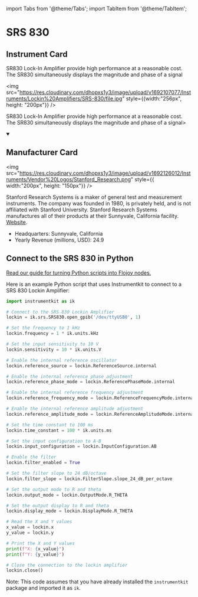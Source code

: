 
import Tabs from '@theme/Tabs';
import TabItem from '@theme/TabItem';

# SRS 830

## Instrument Card

<div className="flex">

<div>

SR830 Lock-In Amplifier provide high performance at a reasonable cost. The SR830 simultaneously displays the magnitude and phase of a signal

</div>

<img src="https://res.cloudinary.com/dhopxs1y3/image/upload/v1692107077/Instruments/Lockin%20Amplifiers/SRS-830/file.jpg" style={{width:"256px", height: "200px"}} />

</div>

SR830 Lock-In Amplifier provide high performance at a reasonable cost. The SR830 simultaneously displays the magnitude and phase of a signal>

<details open>
<summary><h2>Manufacturer Card</h2></summary>

<img src="https://res.cloudinary.com/dhopxs1y3/image/upload/v1692126012/Instruments/Vendor%20Logos/Stanford_Research.png" style={{ width:"200px", height: "150px"}} />

Stanford Research Systems is a maker of general test and measurement instruments. The company was founded in 1980, is privately held, and is not affiliated with Stanford University. Stanford Research Systems manufactures all of their products at their Sunnyvale, California facility. <a href="https://www.thinksrs.com/index.html">Website</a>.

<ul>
  <li>Headquarters: Sunnyvale, California</li>
  <li>Yearly Revenue (millions, USD): 24.9</li>
</ul>
</details>

## Connect to the SRS 830 in Python

[Read our guide for turning Python scripts into Flojoy nodes.](https://docs.flojoy.ai/custom-nodes/creating-custom-node/)


<Tabs>
<TabItem value="Instrumentkit" label="Instrumentkit">

Here is an example Python script that uses Instrumentkit to connect to a SRS 830 Lockin Amplifier:

```python
import instrumentkit as ik

# Connect to the SRS 830 Lockin Amplifier
lockin = ik.srs.SRS830.open_gpib('/dev/ttyUSB0', 1)

# Set the frequency to 1 kHz
lockin.frequency = 1 * ik.units.kHz

# Set the input sensitivity to 10 V
lockin.sensitivity = 10 * ik.units.V

# Enable the internal reference oscillator
lockin.reference_source = lockin.ReferenceSource.internal

# Enable the internal reference phase adjustment
lockin.reference_phase_mode = lockin.ReferencePhaseMode.internal

# Enable the internal reference frequency adjustment
lockin.reference_frequency_mode = lockin.ReferenceFrequencyMode.internal

# Enable the internal reference amplitude adjustment
lockin.reference_amplitude_mode = lockin.ReferenceAmplitudeMode.internal

# Set the time constant to 100 ms
lockin.time_constant = 100 * ik.units.ms

# Set the input configuration to A-B
lockin.input_configuration = lockin.InputConfiguration.AB

# Enable the filter
lockin.filter_enabled = True

# Set the filter slope to 24 dB/octave
lockin.filter_slope = lockin.FilterSlope.slope_24_dB_per_octave

# Set the output mode to R and theta
lockin.output_mode = lockin.OutputMode.R_THETA

# Set the output display to R and theta
lockin.display_mode = lockin.DisplayMode.R_THETA

# Read the X and Y values
x_value = lockin.x
y_value = lockin.y

# Print the X and Y values
print(f"X: {x_value}")
print(f"Y: {y_value}")

# Close the connection to the lockin amplifier
lockin.close()
```

Note: This code assumes that you have already installed the `instrumentkit` package and imported it as `ik`.

</TabItem>
</Tabs>